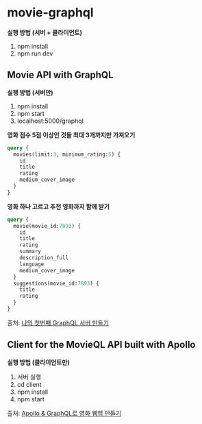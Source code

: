 # movie-graphql

**실행 방법 (서버 + 클라이언트)**

1. npm install
2. npm run dev

## Movie API with GraphQL

**실행 방법 (서버만)**

1. npm install
2. npm start
3. localhost:5000/graphql

**영화 점수 5점 이상인 것들 최대 3개까지만 가져오기**

```graphql
query {
  movies(limit:3, minimum_rating:5) {
    id
    title
    rating
    medium_cover_image
  }
}
```

**영화 하나 고르고 추천 영화까지 함께 받기**

```graphql
query {
  movie(movie_id:7893) {
    id
    title
    rating
    summary
    description_full
    language
    medium_cover_image
  }
  suggestions(movie_id:7893) {
    title
    rating
  }
}
``` 

출처: [나의 첫번째 GraphQL 서버 만들기](https://www.youtube.com/watch?v=3PZGW5Iwtv4&list=PL7jH19IHhOLOpU_yAYzCO4iQNvdou1AnK)

## Client for the MovieQL API built with Apollo

**실행 방법 (클라이언트만)**

1. 서버 실행
2. cd client
3. npm install
4. npm start

출처: [Apollo & GraphQL로 영화 웹앱 만들기](https://www.youtube.com/watch?v=ZqNFgnlGx78&list=PL7jH19IHhOLOVNxdXbPqcOweev3NuI527)
